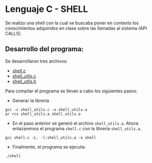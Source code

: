 # Lenguaje C - SHELL

Se realizo una shell con la cual se buscaba poner en contexto los conocimientos adquiridos en clase sobre las llamadas al sistema (API CALLS).


## Desarrollo del programa:

Se desarrollaron tres archivos:

* [shell.c](shell.c)
* [shell_utils.c](shell_utils.c)
* [shell_utils.h](shell_utils.h)

Para compilar el programa se llevan a cabo los siguientes pasos:

* Generar la librería

```
gcc -c shell_utils.c -o shell_utils.o
ar rcs shell_utils.a shell_utils.o
```

* En el paso anterior se generó el archivo `shell_utils.a`. Ahora enlazaremos el programa `shell.c` con la librería `shell_utils.a`.

```
gcc shell.c -L. -l:shell_utils.a -o shell
```

* Finalmente, el programa se ejecuta:

```
./shell
```
